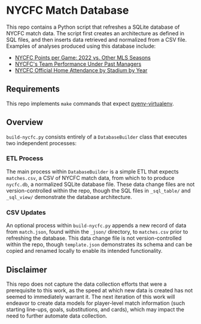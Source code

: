 # NYCFC Match Database

This repo contains a Python script that refreshes a SQLite database of NYCFC match data. The script first creates an architecture as defined in SQL files, and then inserts data retrieved and normalized from a CSV file. Examples of analyses produced using this database include:

- [NYCFC Points per Game: 2022 vs. Other MLS Seasons](https://public.tableau.com/views/NYCFCCumulativePPG2022vs_OtherMLSSeasons/NYCFCCumulativePPG2022vs_OtherMLSSeasons?:language=en-US&:display_count=n&:origin=viz_share_link)
- [NYCFC's Team Performance Under Past Managers](https://public.tableau.com/app/profile/joey.lafyatis/viz/NYCFCsTeamPerformanceUnderPastManagers/NYCFCsTeamPerformanceUnderPastManagers#1)
- [NYCFC Official Home Attendance by Stadium by Year](https://public.tableau.com/views/NYCFCOfficialHomeAttendancebyStadiumbyYear_16636412122790/NYCFCOfficialAttendanceatHomeStadiums?:language=en-US&:display_count=n&:origin=viz_share_link)

## Requirements

This repo implements `make` commands that expect [pyenv-virtualenv](https://github.com/pyenv/pyenv-virtualenv).

## Overview

`build-nycfc.py` consists entirely of a `DatabaseBuilder` class that executes two independent processes:

### ETL Process

The main process within `DatabaseBuilder` is a simple ETL that expects `matches.csv`, a CSV of NYCFC match data, from which to to produce `nycfc.db`, a normalized SQLite database file. These data change files are not version-controlled within the repo, though the SQL files in `_sql_table/` and `_sql_view/` demonstrate the database architecture. 

### CSV Updates

An optional process within `build-nycfc.py` appends a new record of data from `match.json`, found within the `_json/` directory, to `matches.csv` prior to refreshing the database. This data change file is not version-controlled within the repo, though `template.json` demonstrates its schema and can be copied and renamed locally to enable its intended functionality.

## Disclaimer

This repo does not capture the data collection efforts that were a prerequisite to this work, as the speed at which new data is created has not seemed to immediately warrant it. The next iteration of this work will endeavor to create data models for player-level match information (such starting line-ups, goals, substitutions, and cards), which may impact the need to further automate data collection.
